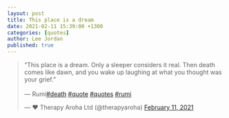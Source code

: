 ```yaml
---
layout: post
title: This place is a dream
date: 2021-02-11 15:39:00 +1300
categories: [quotes]
author: Lee Jordan
published: true
---
```


<blockquote class="twitter-tweet"><p lang="en" dir="ltr">“This place is a dream. Only a sleeper considers it real. Then death comes like dawn, and you wake up laughing at what you thought was your grief.”<br><br>― Rumi<a href="https://twitter.com/hashtag/death?src=hash&amp;ref_src=twsrc%5Etfw">#death</a> <a href="https://twitter.com/hashtag/quote?src=hash&amp;ref_src=twsrc%5Etfw">#quote</a> <a href="https://twitter.com/hashtag/quotes?src=hash&amp;ref_src=twsrc%5Etfw">#quotes</a> <a href="https://twitter.com/hashtag/rumi?src=hash&amp;ref_src=twsrc%5Etfw">#rumi</a></p>&mdash; ❤️ Therapy Aroha Ltd (@therapyaroha) <a href="https://twitter.com/therapyaroha/status/1359691688424349697?ref_src=twsrc%5Etfw">February 11, 2021</a></blockquote> <script async src="https://platform.twitter.com/widgets.js" charset="utf-8"></script>
